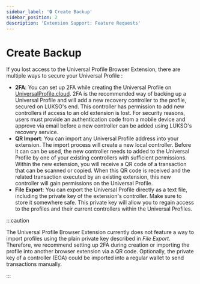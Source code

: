 ```yaml
---
sidebar_label: '🔒 Create Backup'
sidebar_position: 2
description: 'Extension Support: Feature Requests'
---
```


# Create Backup

If you lost access to the Universal Profile Browser Extension, there are multiple ways to secure your Universal Profile :

- **2FA**: You can set up 2FA while creating the Universal Profile on [UniversalProfile.cloud](https://universalprofile.cloud/). 2FA is the recommended way of backing up a Universal Profile and will add a new recovery controller to the profile, secured on LUKSO's end. This controller has permission to add new controllers if access to an old extension is lost. For security reasons, users must provide an authentication code from a mobile device and approve via email before a new controller can be added using LUKSO's recovery service.
- **QR Import**: You can import any Universal Profile address into your extension. The import process will create a new local controller. Before it can can be used, the new controller needs to added to the Universal Profile by one of your existing controllers with sufficient permissions. Within the new extension, you will receive a QR code of a transaction that can be scanned or copied. When this QR code is received and the related transaction executed by an existing extension, this new controller will gain permissions on the Universal Profile.
- **File Export**: You can export the Universal Profile directly as a text file, including the private key of the extension's controller. Make sure to store it somewhere safe. This private key will allow you to regain access to the profiles and their current controllers within the Universal Profiles.

:::caution

The Universal Profile Browser Extension currently does not feature a way to import profiles using the plain private key described in _File Export_. Therefore, we recommend setting up 2FA during creation or importing the profile into another browser extension via a QR code. Optionally, the private key of a controller (EOA) could be imported into a regular wallet to send transactions manually.

:::
